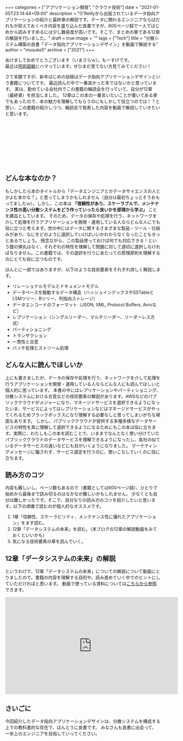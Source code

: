 +++
categories = ["アプリケーション開発", "クラウド技術"]
date = "2021-01-05T23:14:44+09:00"
description = "O'Reillyから出版されているデータ指向アプリケーションの紹介と最終章の解説です。データに関わるエンジニアならばだれもが抑えておくべき内容を盛り込んだ良書ですが、600ページ超で一人ではじめから読みすすめるには少し難易度が高いです。そこで、まとめの章である12章の解説を行いました。"
draft = true
image = ""
tags = ["Tech"]
title = "分散システム構築の良書「データ指向アプリケーションデザイン」を動画で解説する"
author = "mosuke5"
archive = ["2021"]
+++

あけましておめでとうございます（いまさらｗ）。もーすけです。  
最近は[呪術廻戦](https://amzn.to/3c3QSXS)にハマっています。ぜひまだ見てない方見てみてください！

さて本題ですが、新年はじめの投稿はデータ指向アプリケーションデザインという書籍についてです。
最近読んだ中で一番良かった本ではないかと思っています。
実は、勤めている会社内でこの書籍の輪読会を行っていて、自分が12章（最終章）を担当しました。
12章はこの本の一番言いたいことが書いてある章でもあったので、本の魅力を理解してもらうのにもしかして役立つのでは！？と思い、この書籍の紹介しつつ、輪読会で発表した内容を動画で解説していきたいと思います。

<div class="iframely-embed"><div class="iframely-responsive" style="height: 140px; padding-bottom: 0;"><a href="https://www.amazon.co.jp/%25E3%2583%2587%25E3%2583%25BC%25E3%2582%25BF%25E6%258C%2587%25E5%2590%2591%25E3%2582%25A2%25E3%2583%2597%25E3%2583%25AA%25E3%2582%25B1%25E3%2583%25BC%25E3%2582%25B7%25E3%2583%25A7%25E3%2583%25B3%25E3%2583%2587%25E3%2582%25B6%25E3%2582%25A4%25E3%2583%25B3-%25E2%2580%2595%25E4%25BF%25A1%25E9%25A0%25BC%25E6%2580%25A7%25E3%2580%2581%25E6%258B%25A1%25E5%25BC%25B5%25E6%2580%25A7%25E3%2580%2581%25E4%25BF%259D%25E5%25AE%2588%25E6%2580%25A7%25E3%2581%25AE%25E9%25AB%2598%25E3%2581%2584%25E5%2588%2586%25E6%2595%25A3%25E3%2582%25B7%25E3%2582%25B9%25E3%2583%2586%25E3%2583%25A0%25E8%25A8%25AD%25E8%25A8%2588%25E3%2581%25AE%25E5%258E%259F%25E7%2590%2586-Martin-Kleppmann/dp/4873118700/ref=as_li_ss_tl?__mk_ja_JP=%25E3%2582%25AB%25E3%2582%25BF%25E3%2582%25AB%25E3%2583%258A&amp;crid=2BPOJXMM3HRBI&amp;dchild=1&amp;keywords=%25E3%2583%2587%25E3%2583%25BC%25E3%2582%25BF%25E6%258C%2587%25E5%2590%2591%25E3%2582%25A2%25E3%2583%2597%25E3%2583%25AA%25E3%2582%25B1%25E3%2583%25BC%25E3%2582%25B7%25E3%2583%25A7%25E3%2583%25B3%25E3%2583%2587%25E3%2582%25B6%25E3%2582%25A4%25E3%2583%25B3&amp;qid=1609856555&amp;s=books&amp;sprefix=%25E3%2583%2587%25E3%2583%25BC%25E3%2582%25BF%25E6%258C%2587%25E5%2590%2591,stripbooks,322&amp;sr=1-1&amp;linkCode=sl1&amp;tag=mosuke5-22&amp;linkId=efa0699587a4390b39b0c36390972d1b&amp;language=ja_JP" data-iframely-url="//cdn.iframe.ly/wFy8hQ0?iframe=card-small"></a></div></div><script async src="//cdn.iframe.ly/embed.js" charset="utf-8"></script>
<!--more-->

## どんな本なのか？
もしかしたら本のタイトルから「データエンジニアとかデータサイエンスの人とかよむ本かな？」と思ってしまうかもしれません（自分は最初ちょっとそうおもってましたｗ）。しかし、この本は **「信頼性があり、スケーラブルで、メンテナンス性の高い分散システムをどう作っていったら良いかを原理から学ぶ」** ことを趣旨としています。
そのため、データの保存や処理を行う、ネットワークを介して処理を行うアプリケーションを開発・運用している人ならどんな人にでも役に立つと考えます。世の中にはデータに関するさまざまな製品・ツール・仕組みがあり、なにをどのように選択していけばいいかわからなくなったこともきっとあるでしょう。
残念ながら、この製品使っておけば何でも対応できる！という銀の弾丸はなく、それぞれの特性を理解して問題に対して適切に選択しなければなりません。この書籍では、その選択を行うにあたっての原理原則を理解するのにとても役に立つものです。

ほんとに一部ではありますが、以下のような技術要素をそれぞれ詳しく解説します。

- リレーショナルモデルとドキュメントモデル
- データベースを駆動するデータ構造（ハッシュインデックスやSSTableとLSMツリー、Bツリー、列指向ストレージ）
- データエンコードのフォーマット（JSON, XML, Protocol Buffers, Avroなど）
- レプリケーション（シングルリーダー、マルチリーダー、リーダーレス方式）
- パーティショニング
- トランザクション
- 一貫性と合意
- バッチ処理とストリーム処理 

## どんな人に読んでほしいか
上にも書きましたが、データの保存や処理を行う、ネットワークを介して処理を行うアプリケーションを開発・運用している人ならどんな人にも読んでほしいと個人的に思っています。
本書の中にはレプリケーションやパーティショニング、分散システムにおける合意などの技術要素の解説があります。AWSなどのパブリッククラウドがメジャーになり、マネージドサービスを選択できるようになったいま、サービスによってはレプリケーションなどはマネージドサービスがやってくれるためブラックボックスになり理解する必要なしと思ってしまいがちな場面もあります。
しかし、パブリッククラウドが提供する多種多様なデータサービスの特性を真に理解して選択できるようになるためにもこの本は役に立ちます。実際に、わたしもこの本を読むことで、いままでなんとなく使い分けていたパブリッククラウドのデータサービスを理解できるようになったし、各社の似ているデータサービスの違いなどにも目がいくようになりました。
マーケティングメッセージに騙されず、サービス選定を行うのに、使いこなしていくのに役に立ちます。

## 読み方のコツ
内容も難しいし、ページ数もあるので（書籍としては600ページ超）、ひとりで始めから最後まで読み切るのはなかなか難しいかもしれません。
少なくとも自分は難しかったです。そこで、自分なりの読み方のコツを紹介したいと思います。以下の順番で読むのが個人的なオススメです。

1. 1章「信頼性、スケーラビリティ、メンテナンス性に優れたアプリケーション」をまず読む。
2. 12章「データシステムの未来」を読む。（本ブログの12章の解説動画をみておくといいかも）
3. 気になる技術要素の章を読んでいく。

## 12章「データシステムの未来」の解説
というわけで、12章「データシステムの未来」についての解説について動画にとりましたので、書籍の内容を理解する目的や、読み進めていく中でのヒントにしていただければと思います。
動画で使っている資料については[こちらから参照](https://www.slideshare.net/mosuke5/12-241759300)できます。

<iframe width="560" height="315" src="https://www.youtube.com/embed/sTq4OmQtiPM" frameborder="0" allow="accelerometer; autoplay; clipboard-write; encrypted-media; gyroscope; picture-in-picture" allowfullscreen></iframe>

## さいごに
今回紹介したデータ指向アプリケーションデザインは、分散システムを構成する上での教科書的な存在で、ほんとうに良書です。
みなさんも良書に出会って、一歩上のエンジニアを目指していってください。